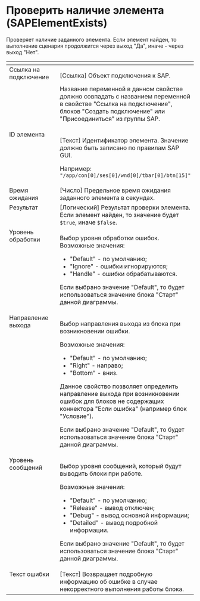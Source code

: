 # Проверить наличие элемента (SAPElementExists)

Проверяет наличие заданного элемента. Если элемент найден, то выполнение сценария продолжится через выход "Да", иначе - через выход "Нет".

<table data-header-hidden><thead><tr><th width="200.49993896484375" valign="top"></th><th width="286.75" valign="top"></th></tr></thead><tbody><tr><td valign="top">Ссылка на подключение</td><td valign="top"><p>[Ссылка] Объект подключения к SAP. </p><p></p><p>Название переменной в данном свойстве должно совпадать с названием переменной в свойстве "Ссылка на подключение", блоков "Создать подключение" или "Присоединиться" из группы SAP.</p></td></tr><tr><td valign="top">ID элемента</td><td valign="top"><p>[Текст] Идентификатор элемента. Значение должно быть записано по правилам SAP GUI. </p><p>Например: <code>"/app/con[0]/ses[0]/wnd[0]/tbar[0]/btn[15]"</code></p></td></tr><tr><td valign="top">Время ожидания</td><td valign="top">[Число] Предельное время ожидания заданного элемента в секундах.</td></tr><tr><td valign="top">Результат</td><td valign="top">[Логический] Результат проверки элемента. Если элемент найден, то значение будет <code>$true</code>, иначе <code>$false</code>.</td></tr><tr><td valign="top">Уровень обработки</td><td valign="top"><p>Выбор уровня обработки ошибок. Возможные значения: </p><ul><li>"Default" - по умолчанию; </li><li>"Ignore" - ошибки игнорируются; </li><li>"Handle" - ошибки обрабатываются. </li></ul><p>Если выбрано значение "Default", то будет использоваться значение блока "Старт" данной диаграммы.</p></td></tr><tr><td valign="top">Направление выхода</td><td valign="top"><p>Выбор направления выхода из блока при возникновении ошибки. </p><p>Возможные значения: </p><ul><li>"Default" - по умолчанию; </li><li>"Right" - направо; </li><li>"Bottom" - вниз. </li></ul><p>Данное свойство позволяет определить направление выхода при возникновении ошибок для блоков не содержащих коннектора "Если ошибка" (например блок "Условие"). </p><p></p><p>Если выбрано значение "Default", то будет использоваться значение блока "Старт" данной диаграммы.</p></td></tr><tr><td valign="top">Уровень сообщений</td><td valign="top"><p>Выбор уровня сообщений, который будут выводить блоки при работе. </p><p>Возможные значения: </p><ul><li>"Default" - по умолчанию; </li><li>"Release" - вывод отключен; </li><li>"Debug" - вывод основной информации; </li><li>"Detailed" - вывод подробной информации. </li></ul><p>Если выбрано значение "Default", то будет использоваться значение блока "Старт" данной диаграммы.</p></td></tr><tr><td valign="top">Текст ошибки</td><td valign="top">[Текст] Возвращает подробную информацию об ошибке в случае некорректного выполнения работы блока.</td></tr></tbody></table>
